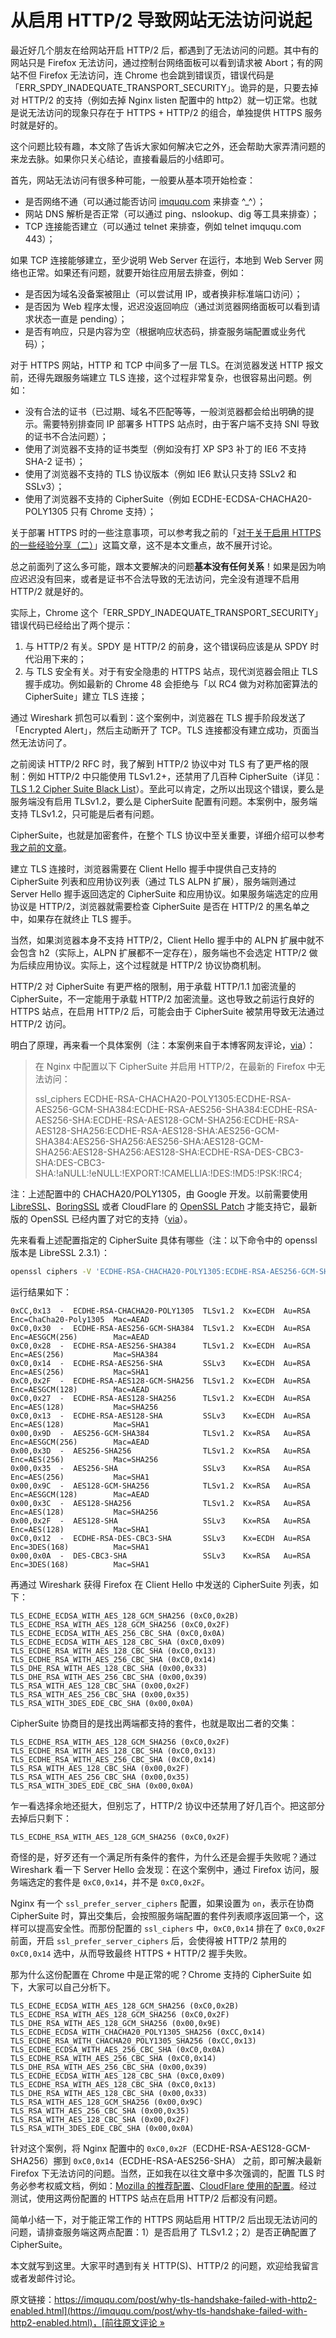 # 从启用 HTTP/2 导致网站无法访问说起

最近好几个朋友在给网站开启 HTTP/2 后，都遇到了无法访问的问题。其中有的网站只是 Firefox 无法访问，通过控制台网络面板可以看到请求被 Abort；有的网站不但 Firefox 无法访问，连 Chrome 也会跳到错误页，错误代码是「ERR\_SPDY\_INADEQUATE\_TRANSPORT\_SECURITY」。诡异的是，只要去掉对 HTTP/2 的支持（例如去掉 Nginx listen 配置中的 http2）就一切正常。也就是说无法访问的现象只存在于 HTTPS + HTTP/2 的组合，单独提供 HTTPS 服务时就是好的。

这个问题比较有趣，本文除了告诉大家如何解决它之外，还会帮助大家弄清问题的来龙去脉。如果你只关心结论，直接看最后的小结即可。<!-- more -->

首先，网站无法访问有很多种可能，一般要从基本项开始检查：

* 是否网络不通（可以通过能否访问 [imququ.com](https://imququ.com) 来排查 ^_^）；
* 网站 DNS 解析是否正常（可以通过 ping、nslookup、dig 等工具来排查）；
* TCP 连接能否建立（可以通过 telnet 来排查，例如 telnet imququ.com 443）；

如果 TCP 连接能够建立，至少说明 Web Server 在运行，本地到 Web Server 网络也正常。如果还有问题，就要开始往应用层去排查，例如：

* 是否因为域名没备案被阻止（可以尝试用 IP，或者换非标准端口访问）；
* 是否因为 Web 程序太慢，迟迟没返回响应（通过浏览器网络面板可以看到请求状态一直是 pending）；
* 是否有响应，只是内容为空（根据响应状态码，排查服务端配置或业务代码）；

对于 HTTPS 网站，HTTP 和 TCP 中间多了一层 TLS。在浏览器发送 HTTP 报文前，还得先跟服务端建立 TLS 连接，这个过程非常复杂，也很容易出问题。例如：

* 没有合法的证书（已过期、域名不匹配等等，一般浏览器都会给出明确的提示。需要特别排查同 IP 部署多 HTTPS 站点时，由于客户端不支持 SNI 导致的证书不合法问题）；
* 使用了浏览器不支持的证书类型（例如没有打 XP SP3 补丁的 IE6 不支持 SHA-2 证书）；
* 使用了浏览器不支持的 TLS 协议版本（例如 IE6 默认只支持 SSLv2 和 SSLv3）；
* 使用了浏览器不支持的 CipherSuite（例如 ECDHE-ECDSA-CHACHA20-POLY1305 只有 Chrome 支持）；

关于部署 HTTPS 时的一些注意事项，可以参考我之前的「[对于关于启用 HTTPS 的一些经验分享（二）](https://imququ.com/post/sth-about-switch-to-https-2.html)」这篇文章，这不是本文重点，故不展开讨论。

总之前面列了这么多可能，跟本文要解决的问题**基本没有任何关系**！如果是因为响应迟迟没有回来，或者是证书不合法导致的无法访问，完全没有道理不启用 HTTP/2 就是好的。

实际上，Chrome 这个「ERR\_SPDY\_INADEQUATE\_TRANSPORT\_SECURITY」错误代码已经给出了两个提示：

1. 与 HTTP/2 有关。SPDY 是 HTTP/2 的前身，这个错误码应该是从 SPDY 时代沿用下来的；
1. 与 TLS 安全有关。对于有安全隐患的 HTTPS 站点，现代浏览器会阻止 TLS 握手成功。例如最新的 Chrome 48 会拒绝与「以 RC4 做为对称加密算法的 CipherSuite」建立 TLS 连接；

通过 Wireshark 抓包可以看到：这个案例中，浏览器在 TLS 握手阶段发送了「Encrypted Alert」，然后主动断开了 TCP。TLS 连接都没有建立成功，页面当然无法访问了。

之前阅读 HTTP/2 RFC 时，我了解到 HTTP/2 协议中对 TLS 有了更严格的限制：例如 HTTP/2 中只能使用 TLSv1.2+，还禁用了几百种 CipherSuite（详见：[TLS 1.2 Cipher Suite Black List](http://http2.github.io/http2-spec/#BadCipherSuites)）。至此可以肯定，之所以出现这个错误，要么是服务端没有启用 TLSv1.2，要么是 CipherSuite 配置有问题。本案例中，服务端支持 TLSv1.2，只可能是后者有问题。

CipherSuite，也就是加密套件，在整个 TLS 协议中至关重要，详细介绍可以参考[我之前的文章](https://imququ.com/post/sth-about-switch-to-https-2.html#toc-1)。

建立 TLS 连接时，浏览器需要在 Client Hello 握手中提供自己支持的 CipherSuite 列表和应用协议列表（通过 TLS ALPN 扩展），服务端则通过 Server Hello 握手返回选定的 CipherSuite 和应用协议。如果服务端选定的应用协议是 HTTP/2，浏览器就需要检查 CipherSuite 是否在 HTTP/2 的黑名单之中，如果存在就终止 TLS 握手。

当然，如果浏览器本身不支持 HTTP/2，Client Hello 握手中的 ALPN 扩展中就不会包含 h2（实际上，ALPN 扩展都不一定存在），服务端也不会选定 HTTP/2 做为后续应用协议。实际上，这个过程就是 HTTP/2 协议协商机制。

HTTP/2 对 CipherSuite 有更严格的限制，用于承载 HTTP/1.1 加密流量的 CipherSuite，不一定能用于承载 HTTP/2 加密流量。这也导致之前运行良好的 HTTPS 站点，在启用 HTTP/2 后，可能会由于 CipherSuite 被禁用导致无法通过 HTTP/2 访问。

明白了原理，再来看一个具体案例（注：本案例来自于本博客网友评论，[via](https://imququ.com/post/nginx-http2-patch.html#comment-2304827417)）：

> 在 Nginx 中配置以下 CipherSuite 并启用 HTTP/2，在最新的 Firefox 中无法访问：
> 
> ssl\_ciphers ECDHE-RSA-CHACHA20-POLY1305:ECDHE-RSA-AES256-GCM-SHA384:ECDHE-RSA-AES256-SHA384:ECDHE-RSA-AES256-SHA:ECDHE-RSA-AES128-GCM-SHA256:ECDHE-RSA-AES128-SHA256:ECDHE-RSA-AES128-SHA:AES256-GCM-SHA384:AES256-SHA256:AES256-SHA:AES128-GCM-SHA256:AES128-SHA256:AES128-SHA:ECDHE-RSA-DES-CBC3-SHA:DES-CBC3-SHA:!aNULL:!eNULL:!EXPORT:!CAMELLIA:!DES:!MD5:!PSK:!RC4;

注：上述配置中的 CHACHA20/POLY1305，由 Google 开发。以前需要使用 [LibreSSL](https://libressl.org/)、[BoringSSL](https://boringssl.googlesource.com/boringssl/) 或者 CloudFlare 的 [OpenSSL Patch](https://github.com/cloudflare/sslconfig) 才能支持它，最新版的 OpenSSL 已经内置了对它的支持（[via](https://www.openssl.org/news/changelog.txt)）。

先来看看上述配置指定的 CipherSuite 具体有哪些（注：以下命令中的 openssl 版本是 LibreSSL 2.3.1）：

```bash
openssl ciphers -V 'ECDHE-RSA-CHACHA20-POLY1305:ECDHE-RSA-AES256-GCM-SHA384:ECDHE-RSA-AES256-SHA384:ECDHE-RSA-AES256-SHA:ECDHE-RSA-AES128-GCM-SHA256:ECDHE-RSA-AES128-SHA256:ECDHE-RSA-AES128-SHA:AES256-GCM-SHA384:AES256-SHA256:AES256-SHA:AES128-GCM-SHA256:AES128-SHA256:AES128-SHA:ECDHE-RSA-DES-CBC3-SHA:DES-CBC3-SHA:!aNULL:!eNULL:!EXPORT:!CAMELLIA:!DES:!MD5:!PSK:!RC4' | column -t
```

运行结果如下：

```
0xCC,0x13  -  ECDHE-RSA-CHACHA20-POLY1305  TLSv1.2  Kx=ECDH  Au=RSA  Enc=ChaCha20-Poly1305  Mac=AEAD
0xC0,0x30  -  ECDHE-RSA-AES256-GCM-SHA384  TLSv1.2  Kx=ECDH  Au=RSA  Enc=AESGCM(256)        Mac=AEAD
0xC0,0x28  -  ECDHE-RSA-AES256-SHA384      TLSv1.2  Kx=ECDH  Au=RSA  Enc=AES(256)           Mac=SHA384
0xC0,0x14  -  ECDHE-RSA-AES256-SHA         SSLv3    Kx=ECDH  Au=RSA  Enc=AES(256)           Mac=SHA1
0xC0,0x2F  -  ECDHE-RSA-AES128-GCM-SHA256  TLSv1.2  Kx=ECDH  Au=RSA  Enc=AESGCM(128)        Mac=AEAD
0xC0,0x27  -  ECDHE-RSA-AES128-SHA256      TLSv1.2  Kx=ECDH  Au=RSA  Enc=AES(128)           Mac=SHA256
0xC0,0x13  -  ECDHE-RSA-AES128-SHA         SSLv3    Kx=ECDH  Au=RSA  Enc=AES(128)           Mac=SHA1
0x00,0x9D  -  AES256-GCM-SHA384            TLSv1.2  Kx=RSA   Au=RSA  Enc=AESGCM(256)        Mac=AEAD
0x00,0x3D  -  AES256-SHA256                TLSv1.2  Kx=RSA   Au=RSA  Enc=AES(256)           Mac=SHA256
0x00,0x35  -  AES256-SHA                   SSLv3    Kx=RSA   Au=RSA  Enc=AES(256)           Mac=SHA1
0x00,0x9C  -  AES128-GCM-SHA256            TLSv1.2  Kx=RSA   Au=RSA  Enc=AESGCM(128)        Mac=AEAD
0x00,0x3C  -  AES128-SHA256                TLSv1.2  Kx=RSA   Au=RSA  Enc=AES(128)           Mac=SHA256
0x00,0x2F  -  AES128-SHA                   SSLv3    Kx=RSA   Au=RSA  Enc=AES(128)           Mac=SHA1
0xC0,0x12  -  ECDHE-RSA-DES-CBC3-SHA       SSLv3    Kx=ECDH  Au=RSA  Enc=3DES(168)          Mac=SHA1
0x00,0x0A  -  DES-CBC3-SHA                 SSLv3    Kx=RSA   Au=RSA  Enc=3DES(168)          Mac=SHA1
```

再通过 Wireshark 获得 Firefox 在 Client Hello 中发送的 CipherSuite 列表，如下：

```
TLS_ECDHE_ECDSA_WITH_AES_128_GCM_SHA256 (0xC0,0x2B)
TLS_ECDHE_RSA_WITH_AES_128_GCM_SHA256 (0xC0,0x2F)
TLS_ECDHE_ECDSA_WITH_AES_256_CBC_SHA (0xC0,0x0A)
TLS_ECDHE_ECDSA_WITH_AES_128_CBC_SHA (0xC0,0x09)
TLS_ECDHE_RSA_WITH_AES_128_CBC_SHA (0xC0,0x13)
TLS_ECDHE_RSA_WITH_AES_256_CBC_SHA (0xC0,0x14)
TLS_DHE_RSA_WITH_AES_128_CBC_SHA (0x00,0x33)
TLS_DHE_RSA_WITH_AES_256_CBC_SHA (0x00,0x39)
TLS_RSA_WITH_AES_128_CBC_SHA (0x00,0x2F)
TLS_RSA_WITH_AES_256_CBC_SHA (0x00,0x35)
TLS_RSA_WITH_3DES_EDE_CBC_SHA (0x00,0x0A)
```

CipherSuite 协商目的是找出两端都支持的套件，也就是取出二者的交集：

```
TLS_ECDHE_RSA_WITH_AES_128_GCM_SHA256 (0xC0,0x2F)
TLS_ECDHE_RSA_WITH_AES_128_CBC_SHA (0xC0,0x13)
TLS_ECDHE_RSA_WITH_AES_256_CBC_SHA (0xC0,0x14)
TLS_RSA_WITH_AES_128_CBC_SHA (0x00,0x2F)
TLS_RSA_WITH_AES_256_CBC_SHA (0x00,0x35)
TLS_RSA_WITH_3DES_EDE_CBC_SHA (0x00,0x0A)
```

乍一看选择余地还挺大，但别忘了，HTTP/2 协议中还禁用了好几百个。把这部分去掉后只剩下：

```
TLS_ECDHE_RSA_WITH_AES_128_GCM_SHA256 (0xC0,0x2F)
```

奇怪的是，好歹还有一个满足所有条件的套件，为什么还是会握手失败呢？通过 Wireshark 看一下 Server Hello 会发现：在这个案例中，通过 Firefox 访问，服务端选定的套件是 `0xC0,0x14`，并不是 `0xC0,0x2F`。

Nginx 有一个 `ssl_prefer_server_ciphers` 配置，如果设置为 `on`，表示在协商 CipherSuite 时，算出交集后，会按照服务端配置的套件列表顺序返回第一个，这样可以提高安全性。而那份配置的 `ssl_ciphers` 中，`0xC0,0x14` 排在了 
`0xC0,0x2F` 前面，开启 `ssl_prefer_server_ciphers` 后，会使得被 HTTP/2 禁用的 `0xC0,0x14` 选中，从而导致最终 HTTPS + HTTP/2 握手失败。

那为什么这份配置在 Chrome 中是正常的呢？Chrome 支持的 CipherSuite 如下，大家可以自己分析下。

```
TLS_ECDHE_ECDSA_WITH_AES_128_GCM_SHA256 (0xC0,0x2B)
TLS_ECDHE_RSA_WITH_AES_128_GCM_SHA256 (0xC0,0x2F)
TLS_DHE_RSA_WITH_AES_128_GCM_SHA256 (0x00,0x9E)
TLS_ECDHE_ECDSA_WITH_CHACHA20_POLY1305_SHA256 (0xCC,0x14)
TLS_ECDHE_RSA_WITH_CHACHA20_POLY1305_SHA256 (0xCC,0x13)
TLS_ECDHE_ECDSA_WITH_AES_256_CBC_SHA (0xC0,0x0A)
TLS_ECDHE_RSA_WITH_AES_256_CBC_SHA (0xC0,0x14)
TLS_DHE_RSA_WITH_AES_256_CBC_SHA (0x00,0x39)
TLS_ECDHE_ECDSA_WITH_AES_128_CBC_SHA (0xC0,0x09)
TLS_ECDHE_RSA_WITH_AES_128_CBC_SHA (0xC0,0x13)
TLS_DHE_RSA_WITH_AES_128_CBC_SHA (0x00,0x33)
TLS_RSA_WITH_AES_128_GCM_SHA256 (0x00,0x9C)
TLS_RSA_WITH_AES_256_CBC_SHA (0x00,0x35)
TLS_RSA_WITH_AES_128_CBC_SHA (0x00,0x2F)
TLS_RSA_WITH_3DES_EDE_CBC_SHA (0x00,0x0A)
```

针对这个案例，将 Nginx 配置中的 `0xC0,0x2F`（ECDHE-RSA-AES128-GCM-SHA256）挪到 `0xC0,0x14`（ECDHE-RSA-AES256-SHA） 
之前，即可解决最新 Firefox 下无法访问的问题。当然，正如我在以往文章中多次强调的，配置 TLS 时务必参考权威文档，例如：[Mozilla 的推荐配置](https://wiki.mozilla.org/Security/Server_Side_TLS#Recommended_configurations)、[CloudFlare 使用的配置](https://github.com/cloudflare/sslconfig/blob/master/conf)。经过测试，使用这两份配置的 HTTPS 站点在启用 HTTP/2 后都没有问题。

简单小结一下，对于能正常工作的 HTTPS 网站启用 HTTP/2 后出现无法访问的问题，请排查服务端这两点配置：1）是否启用了 TLSv1.2；2）是否正确配置了 CipherSuite。

本文就写到这里。大家平时遇到有关 HTTP(S)、HTTP/2 的问题，欢迎给我留言或者发邮件讨论。

原文链接：[https://imququ.com/post/why-tls-handshake-failed-with-http2-enabled.html](https://imququ.com/post/why-tls-handshake-failed-with-http2-enabled.html)，[前往原文评论 »](https://imququ.com/post/why-tls-handshake-failed-with-http2-enabled.html#comments)
